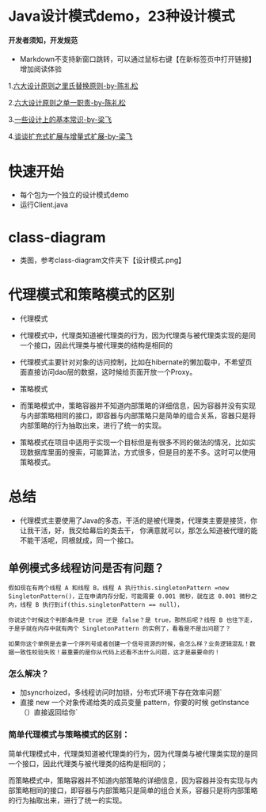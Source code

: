 # Java设计模式demo，23种设计模式

#### 开发者须知，开发规范

* Markdown不支持新窗口跳转，可以通过鼠标右键【在新标签页中打开链接】增加阅读体验

1.[六大设计原则之里氏替换原则-by-陈礼松](https://blog.csdn.net/a291382932/article/details/52851119)

2.[六大设计原则之单一职责-by-陈礼松](https://blog.csdn.net/a291382932/article/details/52843842)

3.[一些设计上的基本常识-by-梁飞](http://javatar.iteye.com/blog/706098)

4.[谈谈扩充式扩展与增量式扩展-by-梁飞](http://javatar.iteye.com/blog/690845)


# 快速开始
- 每个包为一个独立的设计模式demo
- 运行Client.java

# class-diagram
- 类图，参考class-diagram文件夹下【设计模式.png】

# 代理模式和策略模式的区别
- 代理模式 
- 代理模式中，代理类知道被代理类的行为，因为代理类与被代理类实现的是同一个接口，因此代理类与被代理类的结构是相同的

- 代理模式主要针对对象的访问控制，比如在hibernate的懒加载中，不希望页面直接访问dao层的数据，这时候给页面开放一个Proxy。

- 策略模式 
- 而策略模式中，策略容器并不知道内部策略的详细信息，因为容器并没有实现与内部策略相同的接口，即容器与内部策略只是简单的组合关系，容器只是将内部策略的行为抽取出来，进行了统一的实现。

- 策略模式在项目中适用于实现一个目标但是有很多不同的做法的情况，比如实现数据库里面的搜索，可能算法，方式很多，但是目的差不多。这时可以使用策略模式。

# 总结
- 代理模式主要使用了Java的多态，干活的是被代理类，代理类主要是接货，你让我干活，好，我交给幕后的类去干， 你满意就可以，那怎么知道被代理的能不能干活呢，同根就成，同一个接口。

## 单例模式多线程访问是否有问题？

`假如现在有两个线程 A 和线程 B，线程 A 执行this.singletonPattern =new SingletonPattern()，正在申请内存分配，可能需要 0.001 微秒，就在这 0.001 微秒之内，线程 B 执行到if(this.singletonPattern == null)，`

`你说这个时候这个判断条件是 true 还是 false？是 true，那然后呢？线程 B 也往下走，于是乎就在内存中就有两个 SingletonPattern 的实例了，看看是不是出问题了？`

`如果你这个单例是去拿一个序列号或者创建一个信号资源的时候，会怎么样？业务逻辑混乱！数据一致性校验失败！最重要的是你从代码上还看不出什么问题，这才是最要命的！`

### 怎么解决？
* 加syncrhoized，多线程访问时加锁，分布式环境下存在效率问题`
* 直接 new 一个对象传递给类的成员变量 pattern，你要的时候 getInstance（）直接返回给你`

### 简单代理模式与策略模式的区别： 

简单代理模式中，代理类知道被代理类的行为，因为代理类与被代理类实现的是同一个接口，因此代理类与被代理类的结构是相同的； 

而策略模式中，策略容器并不知道内部策略的详细信息，因为容器并没有实现与内部策略相同的接口，即容器与内部策略只是简单的组合关系，容器只是将内部策略的行为抽取出来，进行了统一的实现。

